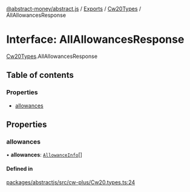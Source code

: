 [@abstract-money/abstract.js](../README.md) / [Exports](../modules.md) / [Cw20Types](../modules/Cw20Types.md) / AllAllowancesResponse

# Interface: AllAllowancesResponse

[Cw20Types](../modules/Cw20Types.md).AllAllowancesResponse

## Table of contents

### Properties

- [allowances](Cw20Types.AllAllowancesResponse.md#allowances)

## Properties

### allowances

• **allowances**: [`AllowanceInfo`](Cw20Types.AllowanceInfo.md)[]

#### Defined in

[packages/abstractjs/src/cw-plus/Cw20.types.ts:24](https://github.com/AbstractSDK/frontend/blob/07410073/packages/abstractjs/src/cw-plus/Cw20.types.ts#L24)
